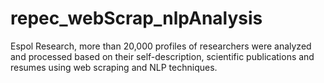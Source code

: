 # repec_webScrap_nlpAnalysis
Espol Research, more than 20,000 profiles of researchers were analyzed and processed based on their self-description, scientific publications and resumes using web scraping and NLP techniques.
